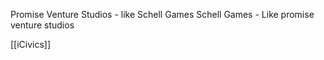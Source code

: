Promise Venture Studios
        - like Schell Games
Schell Games
        - Like promise venture studios
		
[[iCivics]]
